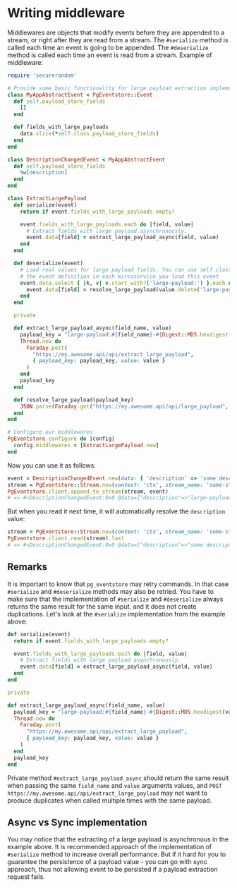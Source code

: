 # Writing middleware

Middlewares are objects that modify events before they are appended to a stream, or right after they are read from a stream. The `#serialize` method is called each time an event is going to be appended. The `#deserialize` method is called each time an event is read from a stream. Example of middleware:

```ruby
require 'securerandom'

# Provide some basic functionality for large payload extraction implementations. Every event in your app will be inherited from this class.
class MyAppAbstractEvent < PgEventstore::Event
  def self.payload_store_fields
    []
  end

  def fields_with_large_payloads
    data.slice(*self.class.payload_store_fields)
  end
end

class DescriptionChangedEvent < MyAppAbstractEvent
  def self.payload_store_fields
    %w[description]
  end
end

class ExtractLargePayload
  def serialize(event)
    return if event.fields_with_large_payloads.empty?

    event.fields_with_large_payloads.each do |field, value|
      # Extract fields with large payload asynchronously.
      event.data[field] = extract_large_payload_async(field, value)
    end
  end

  def deserialize(event)
    # Load real values for large payload fields. You can use self.class.payload_store_fields here, but then you would require
    # the event definition in each mircoservice you load this event
    event.data.select { |k, v| v.start_with?('large-payload:') }.each do |field, value|
      event.data[field] = resolve_large_payload(value.delete('large-payload:'))
    end
  end

  private

  def extract_large_payload_async(field_name, value)
    payload_key = "large-payload:#{field_name}-#{Digest::MD5.hexdigest(value)}"
    Thread.new do
      Faraday.post(
        "https://my.awesome.api/api/extract_large_payload",
        { payload_key: payload_key, value: value }
      )
    end
    payload_key
  end

  def resolve_large_payload(payload_key)
    JSON.parse(Faraday.get("https://my.awesome.api/api/large_payload", { payload_key: payload_key }).body)['value']
  end
end

# Configure our middlewares
PgEventstore.configure do |config|
  config.middlewares = [ExtractLargePayload.new]
end
```

Now you can use it as follows:

```ruby
event = DescriptionChangedEvent.new(data: { 'description' => 'some description' })
stream = PgEventstore::Stream.new(context: 'ctx', stream_name: 'some-stream', stream_id: 'f37b82f2-4152-424d-ab6b-0cc6f0a53aae')
PgEventstore.client.append_to_stream(stream, event)
# => #<DescriptionChangedEvent:0x0 @data={"description"=>"large-payload:description-7815696ecbf1c96e6894b779456d330e"}, ...>
```

But when you read it next time, it will automatically resolve the `description` value:

```ruby
stream = PgEventstore::Stream.new(context: 'ctx', stream_name: 'some-stream', stream_id: 'f37b82f2-4152-424d-ab6b-0cc6f0a53aae')
PgEventstore.client.read(stream).last
# => #<DescriptionChangedEvent:0x0 @data={"description"=>"some description"}, ...>
```

## Remarks

It is important to know that `pg_eventstore` may retry commands. In that case `#serialize` and `#deserialize` methods may also be retried. You have to make sure that the implementation of `#serialize` and `#deserialize` always returns the same result for the same input, and it does not create duplications. Let's look at the `#serialize` implementation from the example above:

```ruby
def serialize(event)
  return if event.fields_with_large_payloads.empty?

  event.fields_with_large_payloads.each do |field, value|
    # Extract fields with large payload asynchronously.
    event.data[field] = extract_large_payload_async(field, value)
  end
end

private

def extract_large_payload_async(field_name, value)
  payload_key = "large-payload:#{field_name}-#{Digest::MD5.hexdigest(value)}"
  Thread.new do
    Faraday.post(
      "https://my.awesome.api/api/extract_large_payload",
      { payload_key: payload_key, value: value }
    )
  end
  payload_key
end
```

Private method `#extract_large_payload_async` should return the same result when passing the same `field_name` and `value` arguments values, and `POST https://my.awesome.api/api/extract_large_payload` may not want to produce duplicates when called multiple times with the same payload.

## Async vs Sync implementation

You may notice that the extracting of a large payload is asynchronous in the example above. It is recommended approach of the implementation of `#serialize` method to increase overall performance. But if it hard for you to guarantee the persistence of a payload value - you can go with sync approach, thus not allowing event to be persisted if a payload extraction request fails.
